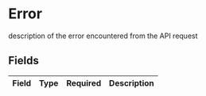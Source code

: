 # Error

description of the error encountered from the API request


## Fields

| Field       | Type        | Required    | Description |
| ----------- | ----------- | ----------- | ----------- |
